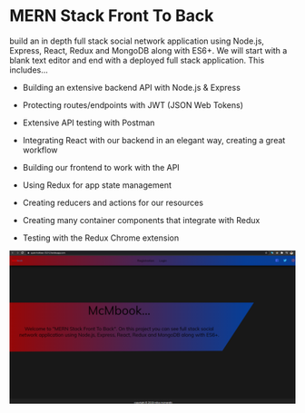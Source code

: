 <h1>MERN Stack Front To Back</h1>

<p>build an in depth full stack social network application using Node.js, Express, React, Redux and MongoDB along with ES6+. We will start with a blank text editor and end with a deployed full stack application. This includes...</p>

- Building an extensive backend API with Node.js & Express

- Protecting routes/endpoints with JWT (JSON Web Tokens)

- Extensive API testing with Postman

- Integrating React with our backend in an elegant way, creating a great workflow

- Building our frontend to work with the API

- Using Redux for app state management

- Creating reducers and actions for our resources

- Creating many container components that integrate with Redux

- Testing with the Redux Chrome extension

<img alt="profile" src="./screenshots/mern-stack-profile.png" />
